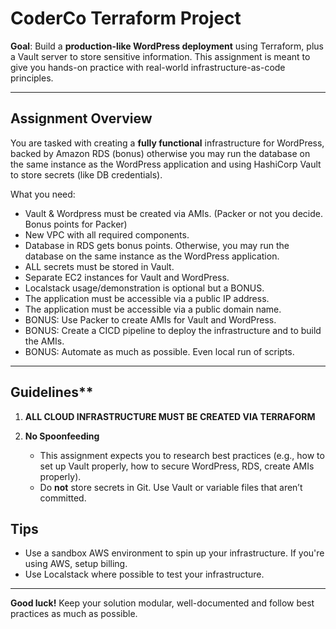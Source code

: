 # CoderCo Terraform Project

**Goal**: Build a **production-like WordPress deployment** using Terraform, plus a Vault server to store sensitive information. This assignment is meant to give you hands-on practice with real-world infrastructure-as-code principles.

---

## **Assignment Overview**

You are tasked with creating a **fully functional** infrastructure for WordPress, backed by Amazon RDS (bonus) otherwise you may run the database on the same instance as the WordPress application and using HashiCorp Vault to store secrets (like DB credentials). 

What you need:

- Vault & Wordpress must be created via AMIs. (Packer or not you decide. Bonus points for Packer)
- New VPC with all required components. 
- Database in RDS gets bonus points. Otherwise, you may run the database on the same instance as the WordPress application.
- ALL secrets must be stored in Vault.
- Separate EC2 instances for Vault and WordPress.
- Localstack usage/demonstration is optional but a BONUS.
- The application must be accessible via a public IP address.
- The application must be accessible via a public domain name.
- BONUS: Use Packer to create AMIs for Vault and WordPress.
- BONUS: Create a CICD pipeline to deploy the infrastructure and to build the AMIs.
- BONUS: Automate as much as possible. Even local run of scripts. 

---

## Guidelines**

1. **ALL CLOUD INFRASTRUCTURE MUST BE CREATED VIA TERRAFORM**

2. **No Spoonfeeding**  
   - This assignment expects you to research best practices (e.g., how to set up Vault properly, how to secure WordPress, RDS, create AMIs properly).  
   - Do **not** store secrets in Git. Use Vault or variable files that aren’t committed.

## Tips

- Use a sandbox AWS environment to spin up your infrastructure. If you're using AWS, setup billing. 
- Use Localstack where possible to test your infrastructure. 

---

**Good luck!** Keep your solution modular, well-documented and follow best practices as much as possible.
